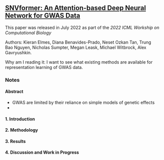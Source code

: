 ## [SNVformer: An Attention-based Deep Neural Network for GWAS Data](https://www.biorxiv.org/content/10.1101/2022.07.07.499217v2.full.pdf)

This paper was released in July 2022 as part of the *2022 ICML Workship on Computational Biology*

Authors: Kieran Elmes, Diana Benavides-Prado, Neset Ozkan Tan, Trung Bao Nguyen, Nicholas Sumpter, Megan Leask, Michael Witbrock, Alex Gavryushkin.

Why am I reading it: I want to see what existing methods are available for representation learning of GWAS data.

### Notes

#### Abstract

- GWAS are limited by their reliance on simple models of genetic effects
- 

#### 1. Introduction

#### 2. Methodology

#### 3. Results

#### 4. Discussion and Work in Progress

